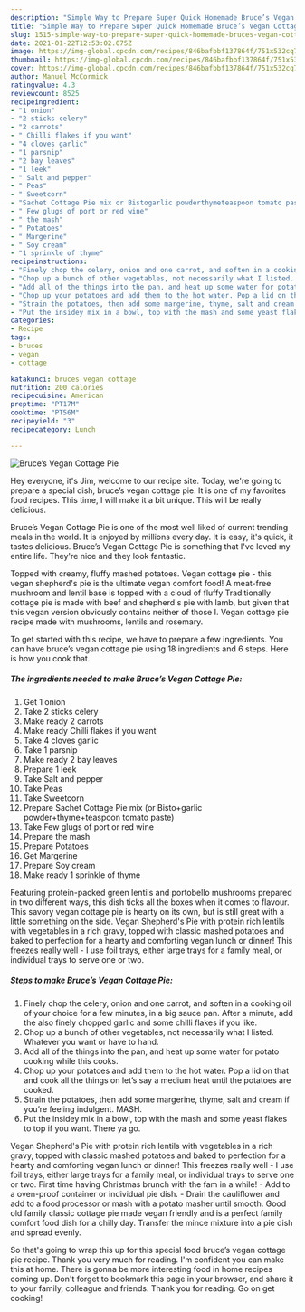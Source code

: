 ```yaml
---
description: "Simple Way to Prepare Super Quick Homemade Bruce’s Vegan Cottage Pie"
title: "Simple Way to Prepare Super Quick Homemade Bruce’s Vegan Cottage Pie"
slug: 1515-simple-way-to-prepare-super-quick-homemade-bruces-vegan-cottage-pie
date: 2021-01-22T12:53:02.075Z
image: https://img-global.cpcdn.com/recipes/846bafbbf137864f/751x532cq70/bruces-vegan-cottage-pie-recipe-main-photo.jpg
thumbnail: https://img-global.cpcdn.com/recipes/846bafbbf137864f/751x532cq70/bruces-vegan-cottage-pie-recipe-main-photo.jpg
cover: https://img-global.cpcdn.com/recipes/846bafbbf137864f/751x532cq70/bruces-vegan-cottage-pie-recipe-main-photo.jpg
author: Manuel McCormick
ratingvalue: 4.3
reviewcount: 8525
recipeingredient:
- "1 onion"
- "2 sticks celery"
- "2 carrots"
- " Chilli flakes if you want"
- "4 cloves garlic"
- "1 parsnip"
- "2 bay leaves"
- "1 leek"
- " Salt and pepper"
- " Peas"
- " Sweetcorn"
- "Sachet Cottage Pie mix or Bistogarlic powderthymeteaspoon tomato paste"
- " Few glugs of port or red wine"
- " the mash"
- " Potatoes"
- " Margerine"
- " Soy cream"
- "1 sprinkle of thyme"
recipeinstructions:
- "Finely chop the celery, onion and one carrot, and soften in a cooking oil of your choice for a few minutes, in a big sauce pan. After a minute, add the also finely chopped garlic and some chilli flakes if you like."
- "Chop up a bunch of other vegetables, not necessarily what I listed. Whatever you want or have to hand."
- "Add all of the things into the pan, and heat up some water for potato cooking while this cooks."
- "Chop up your potatoes and add them to the hot water. Pop a lid on that and cook all the things on let’s say a medium heat until the potatoes are cooked."
- "Strain the potatoes, then add some margerine, thyme, salt and cream if you’re feeling indulgent. MASH."
- "Put the insidey mix in a bowl, top with the mash and some yeast flakes to top if you want. There ya go."
categories:
- Recipe
tags:
- bruces
- vegan
- cottage

katakunci: bruces vegan cottage 
nutrition: 200 calories
recipecuisine: American
preptime: "PT17M"
cooktime: "PT56M"
recipeyield: "3"
recipecategory: Lunch

---
```



![Bruce’s Vegan Cottage Pie](https://img-global.cpcdn.com/recipes/846bafbbf137864f/751x532cq70/bruces-vegan-cottage-pie-recipe-main-photo.jpg)

Hey everyone, it's Jim, welcome to our recipe site. Today, we're going to prepare a special dish, bruce’s vegan cottage pie. It is one of my favorites food recipes. This time, I will make it a bit unique. This will be really delicious.

Bruce’s Vegan Cottage Pie is one of the most well liked of current trending meals in the world. It is enjoyed by millions every day. It is easy, it's quick, it tastes delicious. Bruce’s Vegan Cottage Pie is something that I've loved my entire life. They're nice and they look fantastic.

Topped with creamy, fluffy mashed potatoes. Vegan cottage pie - this vegan shepherd&#39;s pie is the ultimate vegan comfort food! A meat-free mushroom and lentil base is topped with a cloud of fluffy Traditionally cottage pie is made with beef and shepherd&#39;s pie with lamb, but given that this vegan version obviously contains neither of those I. Vegan cottage pie recipe made with mushrooms, lentils and rosemary.


To get started with this recipe, we have to prepare a few ingredients. You can have bruce’s vegan cottage pie using 18 ingredients and 6 steps. Here is how you cook that.

<!--inarticleads1-->

##### The ingredients needed to make Bruce’s Vegan Cottage Pie:

1. Get 1 onion
1. Take 2 sticks celery
1. Make ready 2 carrots
1. Make ready  Chilli flakes if you want
1. Take 4 cloves garlic
1. Take 1 parsnip
1. Make ready 2 bay leaves
1. Prepare 1 leek
1. Take  Salt and pepper
1. Take  Peas
1. Take  Sweetcorn
1. Prepare Sachet Cottage Pie mix (or Bisto+garlic powder+thyme+teaspoon tomato paste)
1. Take  Few glugs of port or red wine
1. Prepare  the mash
1. Prepare  Potatoes
1. Get  Margerine
1. Prepare  Soy cream
1. Make ready 1 sprinkle of thyme


Featuring protein-packed green lentils and portobello mushrooms prepared in two different ways, this dish ticks all the boxes when it comes to flavour. This savory vegan cottage pie is hearty on its own, but is still great with a little something on the side. Vegan Shepherd&#39;s Pie with protein rich lentils with vegetables in a rich gravy, topped with classic mashed potatoes and baked to perfection for a hearty and comforting vegan lunch or dinner! This freezes really well - I use foil trays, either large trays for a family meal, or individual trays to serve one or two. 

<!--inarticleads2-->

##### Steps to make Bruce’s Vegan Cottage Pie:

1. Finely chop the celery, onion and one carrot, and soften in a cooking oil of your choice for a few minutes, in a big sauce pan. After a minute, add the also finely chopped garlic and some chilli flakes if you like.
1. Chop up a bunch of other vegetables, not necessarily what I listed. Whatever you want or have to hand.
1. Add all of the things into the pan, and heat up some water for potato cooking while this cooks.
1. Chop up your potatoes and add them to the hot water. Pop a lid on that and cook all the things on let’s say a medium heat until the potatoes are cooked.
1. Strain the potatoes, then add some margerine, thyme, salt and cream if you’re feeling indulgent. MASH.
1. Put the insidey mix in a bowl, top with the mash and some yeast flakes to top if you want. There ya go.


Vegan Shepherd&#39;s Pie with protein rich lentils with vegetables in a rich gravy, topped with classic mashed potatoes and baked to perfection for a hearty and comforting vegan lunch or dinner! This freezes really well - I use foil trays, either large trays for a family meal, or individual trays to serve one or two. First time having Christmas brunch with the fam in a while! - Add to a oven-proof container or individual pie dish. - Drain the cauliflower and add to a food processor or mash with a potato masher until smooth. Good old family classic cottage pie made vegan friendly and is a perfect family comfort food dish for a chilly day. Transfer the mince mixture into a pie dish and spread evenly. 

So that's going to wrap this up for this special food bruce’s vegan cottage pie recipe. Thank you very much for reading. I'm confident you can make this at home. There is gonna be more interesting food in home recipes coming up. Don't forget to bookmark this page in your browser, and share it to your family, colleague and friends. Thank you for reading. Go on get cooking!

